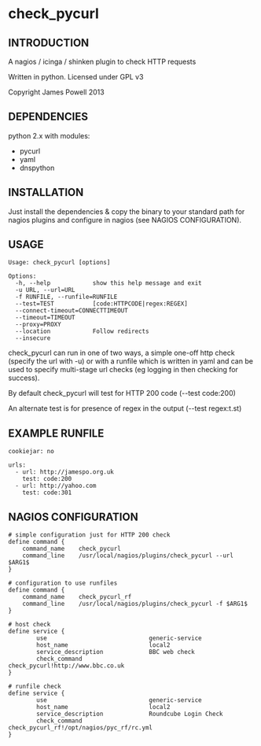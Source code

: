 check_pycurl
============

INTRODUCTION
------------

A nagios / icinga / shinken plugin to check HTTP requests

Written in python. Licensed under GPL v3

Copyright James Powell 2013

DEPENDENCIES
------------

python 2.x with modules:
* pycurl
* yaml
* dnspython

INSTALLATION
------------

Just install the dependencies & copy the binary to your standard path for nagios plugins and
configure in nagios (see NAGIOS CONFIGURATION).

USAGE
------------

```
Usage: check_pycurl [options]

Options:
  -h, --help            show this help message and exit
  -u URL, --url=URL
  -f RUNFILE, --runfile=RUNFILE
  --test=TEST           [code:HTTPCODE|regex:REGEX]
  --connect-timeout=CONNECTTIMEOUT
  --timeout=TIMEOUT
  --proxy=PROXY
  --location            Follow redirects
  --insecure
```

check_pycurl can run in one of two ways, a simple one-off http check (specify the url with -u)
or with a runfile which is written in yaml and can be used to specify multi-stage url checks (eg
logging in then checking for success).

By default check_pycurl will test for HTTP 200 code (--test code:200)

An alternate test is for presence of regex in the output (--test regex:t.st)


EXAMPLE RUNFILE
---------------

```
cookiejar: no

urls:
  - url: http://jamespo.org.uk
    test: code:200
  - url: http://yahoo.com
    test: code:301
```

NAGIOS CONFIGURATION
--------------

```
# simple configuration just for HTTP 200 check 
define command {
	command_name	check_pycurl
	command_line	/usr/local/nagios/plugins/check_pycurl --url $ARG1$
}

# configuration to use runfiles
define command {
	command_name	check_pycurl_rf
	command_line	/usr/local/nagios/plugins/check_pycurl -f $ARG1$
}

# host check
define service {
        use                             generic-service
        host_name                       local2
        service_description             BBC web check
        check_command                   check_pycurl!http://www.bbc.co.uk
}

# runfile check
define service {
        use                             generic-service
        host_name                       local2
        service_description             Roundcube Login Check
        check_command                   check_pycurl_rf!/opt/nagios/pyc_rf/rc.yml
}
```
